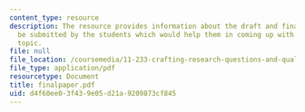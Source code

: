 ```yaml
---
content_type: resource
description: The resource provides information about the draft and final papers to
  be submitted by the students which would help them in coming up with their final
  topic.
file: null
file_location: /coursemedia/11-233-crafting-research-questions-and-qualitative-methodology-fall-2005/d4f60ee03f439e05d21a9209873cf845_finalpaper.pdf
file_type: application/pdf
resourcetype: Document
title: finalpaper.pdf
uid: d4f60ee0-3f43-9e05-d21a-9209873cf845
---
```

